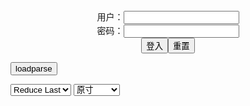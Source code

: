 <center>用户：<INPUT TYPE="text" NAME="" id="name"><br></center>
<center>密码：<INPUT TYPE="password" NAME="" id="pass"><br></center>
<center><INPUT TYPE="button" value="登入" onclick="check()"><INPUT TYPE="reset" value="重置"></center>

<div style="display: none" id="mdm" name="dmd">
  <button onclick="location.reload()">Cover 0</button>
</div>

<button style="display: none" name="dmd" onclick="toggleb()">toggle</button>
<button onclick="loadparse()">loadparse</button>

<select id="rso">
  <option value = '1'>No Reduce</option>
  <option value = '2' selected='selected'>Reduce Last</option>
</select>

<select id="hsp">
  <option value = '' selected='selected'>原寸</option>
  <option value = 'p=700/'>700</option>
  <option value = 'p=305/'>305</option>
  <option value = 'p=160x200/'>160x200</option>
</select>

<br>
<div style="display: none" id="mdc" name="dmd">
</div>

<pre style="display: none" id = "raw">
<!-- 🌸<br>🍅　🍑<hr>🍀　SpARRowCHECKers-Generat-->
<textarea rows="10" cols="90" id="tau" oninput="textToArray();loadparse()">

</textarea><br><!-- 🍀<br>🍑　🍅<hr>🌸 -->

<textarea rows="30" cols="100" id="tar" oninput="loadparse()">

Users Favorites
https://www.imagefap.com/showvideos.php?userid=2242781

<font size="1" style="color:#DCDCDC">2022-08-05</font>

Visiting my sister and ask my nephew to come at night Porn Video by mx66 | ImageFap
https://www.imagefap.com/video.php?vid=582805

<font size="1" style="color:#DCDCDC">2022-08-05</font>

I love draining him before he goes to school Porn Video by mx66 | ImageFap
https://www.imagefap.com/video.php?vid=592208

<font size="1" style="color:#DCDCDC">2022-08-05</font>

Huge oral creampie at morning Porn Video by mx66 | ImageFap
https://www.imagefap.com/video.php?vid=614323

<font size="1" style="color:#DCDCDC">2022-08-05</font>

Hidden camera in my appartment Porn Video by mx66 | ImageFap
https://www.imagefap.com/video.php?vid=625740

<font size="1" style="color:#DCDCDC">2022-08-05</font>

Watch until the end Porn Video by mx66 | ImageFap
https://www.imagefap.com/video.php?vid=627490

<font size="1" style="color:#DCDCDC">2022-08-05</font>

PlumperPass 152-02 Porn Video by fruhrhope | ImageFap
https://www.imagefap.com/video.php?vid=687841

<font size="1" style="color:#DCDCDC">2022-08-01</font>

PlumperPass 193A 01 Porn Video by fruhrhope | ImageFap
https://www.imagefap.com/video.php?vid=689131

<font size="1" style="color:#DCDCDC">2022-08-01</font>

PlumperPass 165-03 Porn Video by fruhrhope | ImageFap
https://www.imagefap.com/video.php?vid=688710

<font size="1" style="color:#DCDCDC">2022-08-01</font>

PlumperPass 166B 01 Porn Video by fruhrhope | ImageFap
https://www.imagefap.com/video.php?vid=689154

<font size="1" style="color:#DCDCDC">2022-08-01</font>

PlumperPass 072-09 Porn Video by fruhrhope | ImageFap
https://www.imagefap.com/video.php?vid=690017

<font size="1" style="color:#DCDCDC">2022-08-01</font>

PlumperPass 116-01 Porn Video by fruhrhope | ImageFap
https://www.imagefap.com/video.php?vid=689589

<font size="1" style="color:#DCDCDC">2022-08-01</font>

JeffsModels 033 03 Porn Video by fruhrhope | ImageFap
https://www.imagefap.com/video.php?vid=693085

<font size="1" style="color:#DCDCDC">2022-08-01</font>

PlumperPass 173A 03 Porn Video by fruhrhope | ImageFap
https://www.imagefap.com/video.php?vid=690034

<font size="1" style="color:#DCDCDC">2022-08-01</font>

PlumperPass 264 02 YOUNG Porn Video by fruhrhope | ImageFap
https://www.imagefap.com/video.php?vid=691290
https://img.moviefap.com/a3:2q80w160r/109/69/12/691290/thumbs/10.jpg
<font size="1" style="color:#DCDCDC">2022-08-01</font>

PlumperPass 095 03 Porn Video by fruhrhope | ImageFap
https://www.imagefap.com/video.php?vid=690834
https://img.moviefap.com/a3:2q80w160r/109/69/08/690834/thumbs/10.jpg
<font size="1" style="color:#DCDCDC">2022-08-01</font>

PlumperPass 152 Porn Video by fruhrhope | ImageFap
https://www.imagefap.com/video.php?vid=690620
https://img.moviefap.com/a3:2q80w160r/109/69/06/690620/thumbs/9.jpg
<font size="1" style="color:#DCDCDC">2022-08-01</font>

PlumperPass 175 01 Porn Video by fruhrhope | ImageFap
https://www.imagefap.com/video.php?vid=690442

<font size="1" style="color:#DCDCDC">2022-08-01</font>

Nicole Aniston Porn sexy body Porn Video by WhiskFapLover | ImageFap
https://www.imagefap.com/video.php?vid=692401

<font size="1" style="color:#DCDCDC">2022-08-01</font>

Kate Santoro What WouldYour Girlfriend Say Porn Video by lui1 | ImageFap
https://www.imagefap.com/video.php?vid=694269

<font size="1" style="color:#DCDCDC">2022-07-31</font>

Leotard Facesit HJ Porn Video by sexybalerina | ImageFap
https://www.imagefap.com/video.php?vid=692799

<font size="1" style="color:#DCDCDC">2022-07-29</font>

PlumperPass 274-01 Porn Video by fruhrhope | ImageFap
https://www.imagefap.com/video.php?vid=694076

<font size="1" style="color:#DCDCDC">2022-07-29</font>

PlumperPass 096 01 Porn Video by fruhrhope | ImageFap
https://www.imagefap.com/video.php?vid=693755

<font size="1" style="color:#DCDCDC">2022-07-29</font>

Nina Kayy Fucking Hot Porn Video by jaa2paap | ImageFap
https://www.imagefap.com/video.php?vid=545045

<font size="1" style="color:#DCDCDC">2022-07-27</font>

Nina Vegas Bimbo Porn Video by jaa2paap | ImageFap
https://www.imagefap.com/video.php?vid=550277

<font size="1" style="color:#DCDCDC">2022-07-27</font>

WhiskFapLover
https://www.imagefap.com/showvideos.php?userid=2817236

<font size="1" style="color:#DCDCDC">2022-07-27</font>

Jewelz Blu - nice fuck Porn Video by WhiskFapLover | ImageFap
https://www.imagefap.com/video.php?vid=648250

<font size="1" style="color:#DCDCDC">2022-07-27</font>

Gracyanne Barbosa Porn Video by jabslz | ImageFap
https://www.imagefap.com/video.php?vid=689130

<font size="1" style="color:#DCDCDC">2022-07-05</font>

Girls from the Dykes Bar Porn Video by SlutLandlady | ImageFap
https://www.imagefap.com/video.php?vid=688994

<font size="1" style="color:#DCDCDC">2022-07-05</font>

Dj Brisa - Regendo com a Bunda - SBT Porn Video by jabslz | ImageFap
https://www.imagefap.com/video.php?vid=629326

<font size="1" style="color:#DCDCDC">2022-07-05</font>

Geisy Arruda Live 1 Porn Video by jabslz | ImageFap
https://www.imagefap.com/video.php?vid=641688

<font size="1" style="color:#DCDCDC">2022-07-05</font>

Alura sexy MILF Porn Video by parangababa | ImageFap
https://www.imagefap.com/video.php?vid=688997

<font size="1" style="color:#DCDCDC">2022-07-05</font>

https://www.imagefap.com/video.php?vid=644943
So Fine Oily Brown Thang Porn Video by CaptainLust | ImageFap
https://www.imagefap.com/video.php?vid=682162

<font size="1" style="color:#DCDCDC">2022-06-03</font>

behind the scenes Asian Lucy Thai face splashed with 2 Porn Video by bimbo_pimp | ImageFap
https://www.imagefap.com/video.php?vid=678582

<font size="1" style="color:#DCDCDC">2022-05-18</font>

https://hw-cdn2.adtng.com/a7/creatives/1/49/814451/1031016/1031016_video.mp4
https://static.javhd.com/h5/files/video/5058-19258-900x250.mp4

PlumperPass 162-06 Porn Video by fruhrhope | ImageFap
https://www.imagefap.com/video.php?vid=669865

https://img.moviefap.com/a3:2q80w160r/107/66/98/669865/thumbs/4.jpg

<font size="1" style="color:#DCDCDC">2022-04-25</font>

PlumperPass 059-02 Porn Video by fruhrhope | ImageFap
https://www.imagefap.com/video.php?vid=669050

https://img.moviefap.com/a3:2q80w160r/107/66/90/669050/thumbs/4.jpg

<font size="1" style="color:#DCDCDC">2022-04-25</font>

PlumperPass 067-01 Porn Video by fruhrhope | ImageFap
https://www.imagefap.com/video.php?vid=671790

https://img.moviefap.com/a3:2q80w160r/107/67/17/671790/thumbs/18.jpg

<font size="1" style="color:#DCDCDC">2022-04-25</font>

PlumperPass 128-01 Porn Video by fruhrhope | ImageFap
https://www.imagefap.com/video.php?vid=673914

https://img.moviefap.com/a3:2q80w160r/108/67/39/673914/thumbs/22.jpg

<font size="1" style="color:#DCDCDC">2022-04-25</font>

Users Favorites
https://www.imagefap.com/showvideos.php?userid=1863273

<font size="1" style="color:#DCDCDC">2022-05-16</font>

PlumperPass 162-06 Porn Video by fruhrhope | ImageFap
https://www.imagefap.com/video.php?vid=669865

https://img.moviefap.com/a3:2q80w160r/107/66/98/669865/thumbs/4.jpg

<font size="1" style="color:#DCDCDC">2022-05-16</font>

PlumperPass 065-03 Porn Video by fruhrhope | ImageFap
https://www.imagefap.com/video.php?vid=676865

https://img.moviefap.com/a3:2q80w160r/108/67/68/676865/thumbs/7.jpg

<font size="1" style="color:#DCDCDC">2022-05-16</font>

PlumperPass 065-03 Porn Video by fruhrhope | ImageFap
https://www.imagefap.com/video.php?vid=672784

https://img.moviefap.com/a3:2q80w160r/108/67/27/672784/thumbs/24.jpg

<font size="1" style="color:#DCDCDC">2022-04-25</font>

Nicky T3ase Porn Video by format-c | ImageFap
https://www.imagefap.com/video.php?vid=669333
https://img.moviefap.com/a3:2q80w160r/107/66/93/669333/thumbs/10.jpg
<font size="1" style="color:#DCDCDC">2022-04-05</font>

PlumperPass 179B-01 SSBBW Porn Video by fruhrhope | ImageFap
https://www.imagefap.com/video.php?vid=665251

https://img.moviefap.com/a3:2q80w160r/107/66/52/665251/thumbs/16.jpg

<font size="1" style="color:#DCDCDC">2022-04-01</font>

PlumperPass 215B-01 ssbbw Porn Video by fruhrhope | ImageFap
https://www.imagefap.com/video.php?vid=665115

https://img.moviefap.com/a3:2q80w160r/107/66/51/665115/thumbs/3.jpg

<font size="1" style="color:#DCDCDC">2022-04-01</font>

PlumperPass 026-02 Porn Video by fruhrhope | ImageFap
https://www.imagefap.com/video.php?vid=664705

https://img.moviefap.com/a3:2q80w160r/107/66/47/664705/thumbs/11.jpg

<font size="1" style="color:#DCDCDC">2022-04-01</font>

Calisi Ink Fucking In Rotterdam Porn Video by wtkxfc | ImageFap
https://www.imagefap.com/video.php?vid=663646

https://img.moviefap.com/a3:2q80w160r/107/66/36/663646/thumbs/6.jpg

<font size="1" style="color:#DCDCDC">2022-04-01</font>

Monsters Of Double Anal Porn Video by wtkxfc | ImageFap
https://www.imagefap.com/video.php?vid=668132

https://img.moviefap.com/a3:2q80w160r/107/66/81/668132/thumbs/18.jpg

<font size="1" style="color:#DCDCDC">2022-04-01</font>

<font size="2"><b>
Real estate agent wants to reward her client Porn Video by Fignine699 | ImageFap</b></font><br>
https://www.imagefap.com/video.php?vid=656349

<font size="1" style="color:#DCDCDC"><b>2022/2/5 下午8:39:51</b></font><br>

<font size="2"><b>
Pretty asian show in pantyhose Porn Video by VOS-COLLANTS | ImageFap</b></font><br>
https://www.imagefap.com/video.php?vid=557762

<font size="1" style="color:#DCDCDC"><b>2022/2/5 下午8:35:44</b></font><br>

<font size="2"><b>
Ballerina show hairy pussy under pantyhose Porn Video by VOS-COLLANTS | ImageFap</b></font><br>
https://www.imagefap.com/video.php?vid=656564

<font size="1" style="color:#DCDCDC"><b>2022/2/5 下午8:34:57</b></font><br>

<font size="3"><b>
how long can he go before his wife catches him Porn Video by Greiley66 | ImageFap</b></font><br>
https://www.imagefap.com/video.php?vid=654954

https://img.moviefap.com/a3:2q80w160r/107/65/49/654954/thumbs/20.jpg

<font size="1" style="color:#DCDCDC"><b>2022/1/27 下午11:50:17</b></font><br>

<font size="2"><b>
My stepsis fans want to see her get creampie Porn Video by Linley963 | ImageFap</b></font><br>
https://www.imagefap.com/video.php?vid=654970

https://img.moviefap.com/a3:2q80w160r/107/65/49/654970/thumbs/19.jpg

<font size="1" style="color:#DCDCDC"><b>2022/1/27 下午11:49:24</b></font><br>

<font size="2"><b>
I just wanted to save this somewhere Porn Video by 08231960 | ImageFap</b></font><br>
https://www.imagefap.com/video.php?vid=653409

https://img.moviefap.com/a3:2q80w160r/104/65/34/653409/thumbs/23.jpg

<font size="1" style="color:#DCDCDC"><b>2022/1/17 下午8:30:17</b></font><br>

<font size="2"><b>
Busty Roommates Want My Dick Porn Video by turnerkh31 | ImageFap</b></font><br>
https://www.imagefap.com/video.php?vid=653395

https://img.moviefap.com/a3:2q80w160r/104/65/33/653395/thumbs/19.jpg

<font size="1" style="color:#DCDCDC"><b>2022/1/13 上午10:13:48</b></font><br>

<font size="2"><b>
Full Body Massage Porn Video by turnerkh31 | ImageFap</b></font><br>
https://www.imagefap.com/video.php?vid=653031

https://img.moviefap.com/a3:2q80w160r/104/65/30/653031/thumbs/10.jpg

<font size="1" style="color:#DCDCDC"><b>2022/1/13 上午10:14:11</b></font><br>

<font size="2"><b>
MILF Gloryholes Gone Wild Porn Video by turnerkh31 | ImageFap</b></font><br>
https://www.imagefap.com/video.php?vid=652460

https://img.moviefap.com/a3:2q80w160r/104/65/24/652460/thumbs/23.jpg

<font size="1" style="color:#DCDCDC"><b>2022/1/13 上午10:14:30</b></font><br>

<font size="3"><b>
PlumperPass 054-34 Porn Video by fruhrhope | ImageFap</b></font><br>
https://www.imagefap.com/video.php?vid=652606

https://img.moviefap.com/a3:2q80w160r/104/65/26/652606/thumbs/10.jpg

<font size="1" style="color:#DCDCDC"><b>2022/1/12 下午9:41:04</b></font><br>

<font size="2"><b>
PlumperPass 253-24 Porn Video by fruhrhope | ImageFap</b></font><br>
https://www.imagefap.com/video.php?vid=652034

https://img.moviefap.com/a3:2q80w160r/104/65/20/652034/thumbs/18.jpg

<font size="1" style="color:#DCDCDC"><b>2022/1/12 下午9:46:14</b></font><br>

<font size="2"><b>
PlumperPass 211A-01 Porn Video by fruhrhope | ImageFap</b></font><br>
https://www.imagefap.com/video.php?vid=651673

https://img.moviefap.com/a3:2q80w160r/104/65/16/651673/thumbs/18.jpg

<font size="1" style="color:#DCDCDC"><b>2022/1/12 下午9:44:13</b></font><br>

<font size="2"><b>
Mimosa Porn Video by fruhrhope | ImageFap</b></font><br>
https://www.imagefap.com/video.php?vid=649342

https://img.moviefap.com/a3:2q80w160r/106/64/93/649342/thumbs/26.jpg

<font size="1" style="color:#DCDCDC"><b>2022/1/12 下午9:49:55</b></font><br>

<font size="2"><b>
PlumperPass 119-12 Porn Video by fruhrhope | ImageFap</b></font><br>
https://www.imagefap.com/video.php?vid=650477

https://img.moviefap.com/a3:2q80w160r/104/65/04/650477/thumbs/11.jpg

<font size="1" style="color:#DCDCDC"><b>2021/12/31 下午8:43:28</b></font><br>

<font size="2"><b>
Janet Jade Porn Video by Ozain | ImageFap</b></font><br>
https://www.imagefap.com/video.php?vid=649933

https://img.moviefap.com/a3:2q80w160r/104/64/99/649933/thumbs/17.jpg

<font size="1" style="color:#DCDCDC"><b>2021/12/31 下午9:04:11</b></font><br>

<font size="2"><b>
Carmen Hayes Porn Video by Ozain | ImageFap</b></font><br>
https://www.imagefap.com/video.php?vid=649935

https://img.moviefap.com/a3:2q80w160r/104/64/99/649935/thumbs/20.jpg

<font size="1" style="color:#DCDCDC"><b>2021/12/31 下午9:02:24</b></font><br>

<font size="2"><b>
Dolly Martin Porn Video by Ozain | ImageFap</b></font><br>
https://www.imagefap.com/video.php?vid=650001

https://img.moviefap.com/a3:2q80w160r/104/65/00/650001/thumbs/15.jpg

<font size="1" style="color:#DCDCDC"><b>2021/12/31 下午9:01:36</b></font><br>

<font size="2"><b>
Like a pair of papayas boobs Porn Video by Mainbert61 | ImageFap</b></font><br>
https://www.imagefap.com/video.php?vid=648350

https://img.moviefap.com/a3:2q80w160r/106/64/83/648350/thumbs/2.jpg

<font size="1" style="color:#DCDCDC"><b>2021/12/20 下午4:27:09</b></font><br>

<font size="2"><b>
Compilation of a perfect blonde and cum in her mouth Porn Video by WhiskFapLover | ImageFap</b></font><br>
https://www.imagefap.com/video.php?vid=640247

https://img.moviefap.com/a3:2q80w160r/105/64/02/640247/thumbs/1.jpg

<font size="1" style="color:#DCDCDC"><b>2021/12/20 下午4:38:34</b></font><br>

<font size="3"><b>
Paisley Porter hot and friendly blonde plays with the c Porn Video by WhiskFapLover | ImageFap</b></font><br>
https://www.imagefap.com/video.php?vid=625996

https://img.moviefap.com/a3:2q80w160r/101/62/59/625996/thumbs/2.jpg

<font size="1" style="color:#DCDCDC"><b>2021/12/20 下午4:39:33</b></font><br>

<font size="2"><b>
Jewelz solo Porn Video by WhiskFapLover | ImageFap</b></font><br>
https://www.imagefap.com/video.php?vid=648459

https://img.moviefap.com/a3:2q80w160r/106/64/84/648459/thumbs/2.jpg

<font size="1" style="color:#DCDCDC"><b>2021/12/20 下午4:36:17</b></font><br>

<font size="2"><b>
hot woman does sexual magic for the client Porn Video by WhiskFapLover | ImageFap</b></font><br>
https://www.imagefap.com/video.php?vid=594565

https://img.moviefap.com/a3:2q80w160r/thumbs/95/594565-2l.jpg

<font size="1" style="color:#DCDCDC"><b>2021/12/20 下午4:50:22</b></font><br>

<font size="2"><b>
Duo of beautiful girls play with delicious oil Porn Video by WhiskFapLover | ImageFap</b></font><br>
https://www.imagefap.com/video.php?vid=614429

https://img.moviefap.com/a3:2q80w160r/thumbs/e3/614429-1l.jpg

<font size="1" style="color:#DCDCDC"><b>2021/12/20 下午4:48:47</b></font><br>

<font size="2"><b>
Professional dancers like to show their sexy bodies Porn Video by WhiskFapLover | ImageFap</b></font><br>
https://www.imagefap.com/video.php?vid=614303

https://img.moviefap.com/a3:2q80w160r/thumbs/84/614303-1l.jpg

<font size="1" style="color:#DCDCDC"><b>2021/12/20 下午4:45:37</b></font><br>

<font size="2"><b>
Blonde lactates Porn Video by exacto44 | ImageFap</b></font><br>
https://www.imagefap.com/video.php?vid=642711

https://img.moviefap.com/a3:2q80w160r/106/64/27/642711/thumbs/1.jpg

<font size="1" style="color:#DCDCDC"><b>2021/12/20 下午4:33:21</b></font><br>

<font size="2"><b>
Big Tit Japanese Girl Porn Video by exacto44 | ImageFap</b></font><br>
https://www.imagefap.com/video.php?vid=647678

https://img.moviefap.com/a3:2q80w160r/106/64/76/647678/thumbs/1.jpg

<font size="1" style="color:#DCDCDC"><b>2021/12/20 下午4:24:15</b></font><br>

<font size="2"><b>
Payton Presslee Deep Penetration Porn Video by Chabin333 | ImageFap</b></font><br>
https://www.imagefap.com/video.php?vid=649140

https://img.moviefap.com/a3:2q80w160r/106/64/91/649140/thumbs/1.jpg

<font size="1" style="color:#DCDCDC"><b>2021/12/21 下午5:32:40</b></font><br>

<font size="2"><b>
Watching my stepson cum inside my wife Porn Video by Parnny66 | ImageFap</b></font><br>
https://www.imagefap.com/video.php?vid=649181

https://slack-imgs.com/?url=https://img.moviefap.com/a3:2q80w160r/106/64/91/649181/thumbs/10.jpg
https://slack-imgs.com/?url=https://img.moviefap.com/a16:9w990r/106/64/91/649181/thumbs/7.jpg

<font size="1" style="color:#DCDCDC"><b>2021/12/21 下午11:21:09</b></font><br>

https://vz-cdn2.adtng.com/a7/creatives/1/49/813454/1015080/1015080_video.mp4

https://static-landing-assets.project1content.com/P1TGP/Brazzers/Affiliates/Images/813454/PC/TGP1/R1_02.mp4

https://static-landing-assets.project1content.com/P1TGP/Brazzers/Affiliates/Images/813454/PC/TGP1/R1_04.mp4

https://vcdn.tsyndicate.com/videos/6/f/f60fe0cac0eef8a4a7adf340913a670682c804/main.mp4

https://ip230617363.ahcdn.com/key=3OVpMUj3A+aReNnHOUmMGQ,s=,,end=1640082285/state=YcGd3cUE/reftag=093898225/origin=152108259/videos/6/f/f60fe0cac0eef8a4a7adf340913a670682c804/main.mp4

</textarea>
</pre>

<script src="https://cdn.jsdelivr.net/npm/jquery@3.5.1/dist/jquery.min.js"></script>

<link rel="stylesheet" href="https://cdn.jsdelivr.net/gh/fancyapps/fancybox@3.5.7/dist/jquery.fancybox.min.css" />
<script src="https://cdn.jsdelivr.net/gh/fancyapps/fancybox@3.5.7/dist/jquery.fancybox.min.js"></script>

<script type="text/javascript">

var __urlRegex = /(\b(https?|ftp|file):\/\/[-A-Z0-9+&@#\/%?=~_|!:,.;]*[-A-Z0-9+&@#\/%=~_|])/ig;
var __imgRegex = /\.(?:jpe?g|gif|png)$/i;

textToArray();
loadparse();

function parseURL($string){

    var exp = __urlRegex;
    return $string.replace(exp,function(match){
            __imgRegex.lastIndex=0;
            if(__imgRegex.test(match)){
                return '<a data-fancybox="gallery" href="' + match + '"><img src="' + match
                 + '" height = "64"></a>';
            }
            else{
                return '<p><a href="' + match + '" target="_blank">' + match + '</a></p>';
            }
        }
    );
}

function textToArray(){
  var textArea = document.getElementById("tau");
  var arrayFromTextArea = textArea.value.split(String.fromCharCode(10));
  for ( var i = 0; i < arrayFromTextArea.length; i++ ) {
    generateM(arrayFromTextArea[i]);
  }
}

function generateM(url) {
  mdm.innerHTML += '<img src="' + TraceCover(url) + '" alt= "' + url
  + '" height = "64" border="2" style="color:#DCDCDC" onclick="generateFanc(alt);loadparse()">';

}

function TraceCover(url) {
  var SegmentArr = url.split('/');

  var Extens = SegmentArr.slice(-1).join().split('.').pop();
  var SegmentCount = SegmentArr.length - 2;

  var TopHalf = SegmentArr.slice(0,SegmentCount).join('/');

  return TopHalf + '/p=160x200/1.' + Extens + '\n';

}

function generateFanc(url) {
  var SegmentArr = url.split('/');
  var GeneratCount = SegmentArr.slice(-1).join().split('.').shift();
  var Extens = SegmentArr.slice(-1).join().split('.').pop();
  var SegmentCount = SegmentArr.length;
  var ReduceSegments = document.getElementById('rso').value;
  var HentaiSizeP = document.getElementById('hsp').value;
  var TopHalf = SegmentArr.slice(0,SegmentCount - ReduceSegments).join('/');
  tar.innerHTML = '';

  for (var j = 1; j <= GeneratCount; j++) {
    tar.innerHTML += TopHalf + '/' + HentaiSizeP + j + '.' + Extens + '\n';
  }
}

function loadparse() {
  mdc.innerHTML = parseURL(tar.value);
}

function check(){
  var name=document.getElementById("name").value;
  var pass=document.getElementById("pass").value;
  if(name==!/[^\s]/.test(new Date().getTime()) && pass==String.fromCharCode(window.atob("MTIx"))){
    var nd = document.getElementsByName("dmd");
    for (var i = 0; i <= nd.length; i++) {
      nd[i].style.display = "";
      }
      }else{
      }
}

function toggleb() {
  var x = document.getElementById("raw");
  if (x.style.display === "none") {
    x.style.display = "";
  } else {
    x.style.display = "none";
  }
}

</script>
